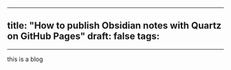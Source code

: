 
---
title: "How to publish Obsidian notes with Quartz on GitHub Pages"
draft: false
tags:
  - 
---


this is a blog